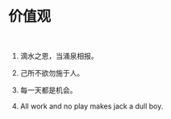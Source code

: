 # 价值观

<br>

1. 滴水之恩，当涌泉相报。

2. 己所不欲勿施于人。

3. 每一天都是机会。

4. All work and no play makes jack a dull boy.
